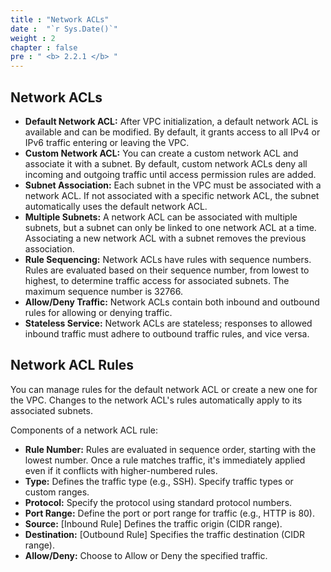 ```yaml
---
title : "Network ACLs"
date :  "`r Sys.Date()`" 
weight : 2
chapter : false
pre : " <b> 2.2.1 </b> "
---
```


## Network ACLs

- **Default Network ACL:** After VPC initialization, a default network ACL is available and can be modified. By default, it grants access to all IPv4 or IPv6 traffic entering or leaving the VPC.
- **Custom Network ACL:** You can create a custom network ACL and associate it with a subnet. By default, custom network ACLs deny all incoming and outgoing traffic until access permission rules are added.
- **Subnet Association:** Each subnet in the VPC must be associated with a network ACL. If not associated with a specific network ACL, the subnet automatically uses the default network ACL.
- **Multiple Subnets:** A network ACL can be associated with multiple subnets, but a subnet can only be linked to one network ACL at a time. Associating a new network ACL with a subnet removes the previous association.
- **Rule Sequencing:** Network ACLs have rules with sequence numbers. Rules are evaluated based on their sequence number, from lowest to highest, to determine traffic access for associated subnets. The maximum sequence number is 32766.
- **Allow/Deny Traffic:** Network ACLs contain both inbound and outbound rules for allowing or denying traffic.
- **Stateless Service:** Network ACLs are stateless; responses to allowed inbound traffic must adhere to outbound traffic rules, and vice versa.

## Network ACL Rules

You can manage rules for the default network ACL or create a new one for the VPC. Changes to the network ACL's rules automatically apply to its associated subnets.

Components of a network ACL rule:
- **Rule Number:** Rules are evaluated in sequence order, starting with the lowest number. Once a rule matches traffic, it's immediately applied even if it conflicts with higher-numbered rules.
- **Type:** Defines the traffic type (e.g., SSH). Specify traffic types or custom ranges.
- **Protocol:** Specify the protocol using standard protocol numbers.
- **Port Range:** Define the port or port range for traffic (e.g., HTTP is 80).
- **Source:** [Inbound Rule] Defines the traffic origin (CIDR range).
- **Destination:** [Outbound Rule] Specifies the traffic destination (CIDR range).
- **Allow/Deny:** Choose to Allow or Deny the specified traffic.
